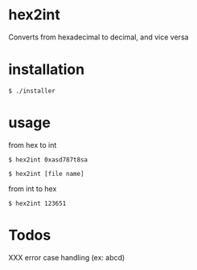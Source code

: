 # hex2int

Converts from hexadecimal to decimal, and vice versa

# installation

```
$ ./installer
```

# usage

from hex to int

```
$ hex2int 0xasd787t8sa
```

```
$ hex2int [file name]
```

from int to hex

```
$ hex2int 123651
```

# Todos

XXX error case handling (ex: abcd)
